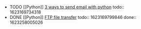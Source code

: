 - TODO [[Python]] [3 ways to send email with python](https://www.courier.com/blog/three-ways-to-send-emails-using-python-with-code-tutorials)
  todo:: 1623169734318
- DONE [[Python]] [FTP file transfer](https://medium.com/geekculture/build-your-own-file-transfer-app-using-python-within-5-minutes-56adffc7906b)
  todo:: 1623169799846
  done:: 1623258005026